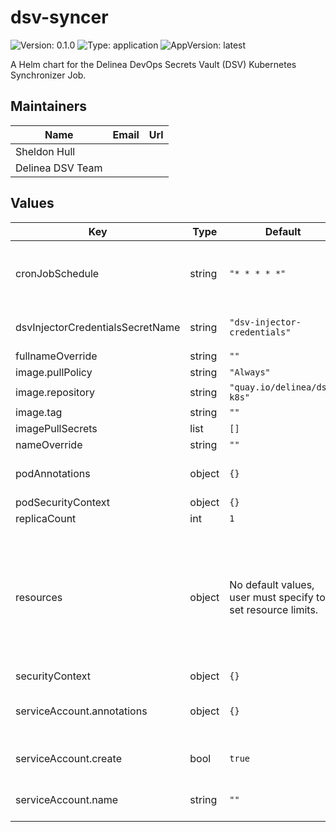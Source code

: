 # dsv-syncer

![Version: 0.1.0](https://img.shields.io/badge/Version-0.1.0-informational?style=flat-square) ![Type: application](https://img.shields.io/badge/Type-application-informational?style=flat-square) ![AppVersion: latest](https://img.shields.io/badge/AppVersion-latest-informational?style=flat-square)

A Helm chart for the Delinea DevOps Secrets Vault (DSV) Kubernetes Synchronizer Job.

## Maintainers

| Name             | Email | Url |
| ---------------- | ----- | --- |
| Sheldon Hull     |       |     |
| Delinea DSV Team |       |     |

## Values

| Key                              | Type   | Default                                                      | Description                                                                                                                                                                                                                                                                                                                                               |
| -------------------------------- | ------ | ------------------------------------------------------------ | --------------------------------------------------------------------------------------------------------------------------------------------------------------------------------------------------------------------------------------------------------------------------------------------------------------------------------------------------------- |
| cronJobSchedule                  | string | `"* * * * *"`                                                | cronJobSchedule controls when the syncer runs; five asterisks means "every minute". See [cronjob](https://kubernetes.io/docs/concepts/workloads/controllers/cron-jobs/#cron-schedule-syntax) @default - every minute, ie '\* \* \* \* \*'                                                                                                                 |
| dsvInjectorCredentialsSecretName | string | `"dsv-injector-credentials"`                                 | dsvInjectorCredentialsSecretName is the name of thecredentialsJson secret from the dsv-injector                                                                                                                                                                                                                                                           |
| fullnameOverride                 | string | `""`                                                         |                                                                                                                                                                                                                                                                                                                                                           |
| image.pullPolicy                 | string | `"Always"`                                                   |                                                                                                                                                                                                                                                                                                                                                           |
| image.repository                 | string | `"quay.io/delinea/dsv-k8s"`                                  |                                                                                                                                                                                                                                                                                                                                                           |
| image.tag                        | string | `""`                                                         |                                                                                                                                                                                                                                                                                                                                                           |
| imagePullSecrets                 | list   | `[]`                                                         |                                                                                                                                                                                                                                                                                                                                                           |
| nameOverride                     | string | `""`                                                         |                                                                                                                                                                                                                                                                                                                                                           |
| podAnnotations                   | object | `{}`                                                         | default annotations to add @default - Adds `dsv-filter-name` to simplify log selector streaming                                                                                                                                                                                                                                                           |
| podSecurityContext               | object | `{}`                                                         |                                                                                                                                                                                                                                                                                                                                                           |
| replicaCount                     | int    | `1`                                                          | replicaCount @default - 1                                                                                                                                                                                                                                                                                                                                 |
| resources                        | object | No default values, user must specify to set resource limits. | We usually recommend not to specify default resources and to leave this as a conscious choice for the user. This also increases chances charts run on environments with little resources, such as Minikube. If you do want to specify resources, uncomment the following lines, adjust them as necessary, and remove the curly braces after 'resources:'. |
| securityContext                  | object | `{}`                                                         |                                                                                                                                                                                                                                                                                                                                                           |
| serviceAccount.annotations       | object | `{}`                                                         | Annotations to add to the service account @default - Adds `dsv-filter-name` to simplify log selector streaming                                                                                                                                                                                                                                            |
| serviceAccount.create            | bool   | `true`                                                       | Specifies whether a service account should be created @default - true                                                                                                                                                                                                                                                                                     |
| serviceAccount.name              | string | `""`                                                         | If not set and create is true, a name is generated using the fullname template                                                                                                                                                                                                                                                                            |
